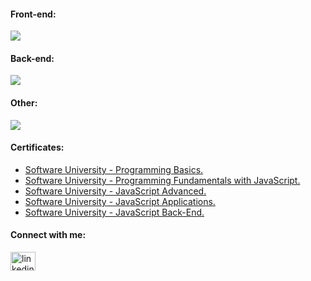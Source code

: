 #### Front-end:
<p align="left">
  <a>
    <img src="https://skillicons.dev/icons?i=html,css,js,react" />
  </a>
</p>

#### Back-end:
<p align="left">
  <a>
    <img src="https://skillicons.dev/icons?i=nodejs,express,mongodb,chai,mocha," />
  </a>
</p>

#### Other:
<p align="left">
  <a href="https://skillicons.dev">
    <img src="https://skillicons.dev/icons?i=git,photoshop" />
  </a>
</p>

#### Certificates:

* [Software University - Programming Basics.](https://softuni.bg/certificates/details/147897/2fefa0e5)
* [Software University - Programming Fundamentals with JavaScript.](https://softuni.bg/certificates/details/166091/98066d3e)
* [Software University - JavaScript Advanced.](https://softuni.bg/certificates/details/174124/7392ef54)
* [Software University - JavaScript Applications.](https://softuni.bg/certificates/details/180040/65f26b18)
* [Software University - JavaScript Back-End.](https://softuni.bg/certificates/details/190511/2dd2f159)

#### Connect with me:

<p align="left">
<a href="https://www.linkedin.com/in/viktor-stefanov-953047263" target="blank"><img align="center" src="https://raw.githubusercontent.com/rahuldkjain/github-profile-readme-generator/master/src/images/icons/Social/linked-in-alt.svg" alt="linkedin.com/in/viktor-stefanov-953047263" height="30" width="40" /></a>
</p>
